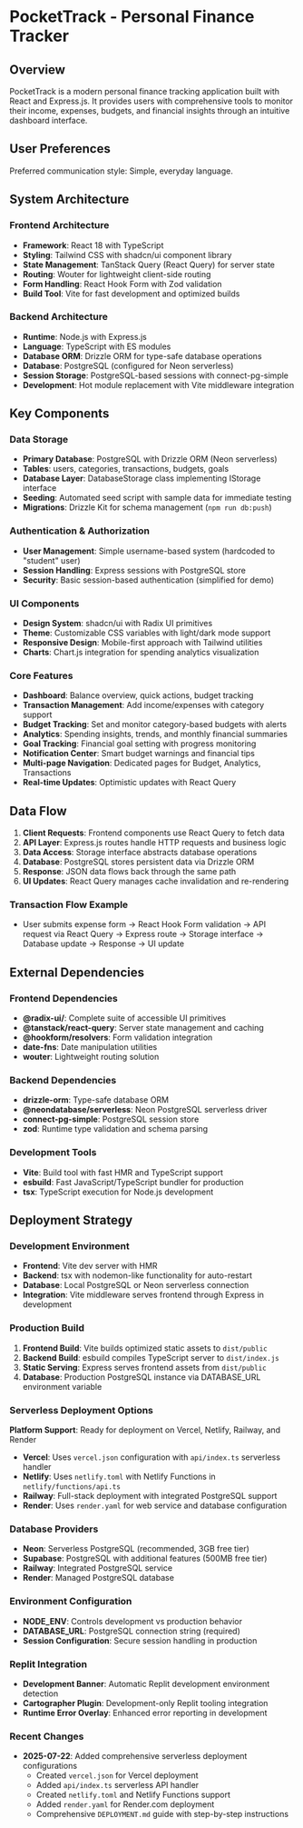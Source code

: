 # PocketTrack - Personal Finance Tracker

## Overview

PocketTrack is a modern personal finance tracking application built with React and Express.js. It provides users with comprehensive tools to monitor their income, expenses, budgets, and financial insights through an intuitive dashboard interface.

## User Preferences

Preferred communication style: Simple, everyday language.

## System Architecture

### Frontend Architecture
- **Framework**: React 18 with TypeScript
- **Styling**: Tailwind CSS with shadcn/ui component library
- **State Management**: TanStack Query (React Query) for server state
- **Routing**: Wouter for lightweight client-side routing
- **Form Handling**: React Hook Form with Zod validation
- **Build Tool**: Vite for fast development and optimized builds

### Backend Architecture
- **Runtime**: Node.js with Express.js
- **Language**: TypeScript with ES modules
- **Database ORM**: Drizzle ORM for type-safe database operations
- **Database**: PostgreSQL (configured for Neon serverless)
- **Session Storage**: PostgreSQL-based sessions with connect-pg-simple
- **Development**: Hot module replacement with Vite middleware integration

## Key Components

### Data Storage
- **Primary Database**: PostgreSQL with Drizzle ORM (Neon serverless)
- **Tables**: users, categories, transactions, budgets, goals
- **Database Layer**: DatabaseStorage class implementing IStorage interface
- **Seeding**: Automated seed script with sample data for immediate testing
- **Migrations**: Drizzle Kit for schema management (`npm run db:push`)

### Authentication & Authorization
- **User Management**: Simple username-based system (hardcoded to "student" user)
- **Session Handling**: Express sessions with PostgreSQL store
- **Security**: Basic session-based authentication (simplified for demo)

### UI Components
- **Design System**: shadcn/ui with Radix UI primitives
- **Theme**: Customizable CSS variables with light/dark mode support
- **Responsive Design**: Mobile-first approach with Tailwind utilities
- **Charts**: Chart.js integration for spending analytics visualization

### Core Features
- **Dashboard**: Balance overview, quick actions, budget tracking
- **Transaction Management**: Add income/expenses with category support  
- **Budget Tracking**: Set and monitor category-based budgets with alerts
- **Analytics**: Spending insights, trends, and monthly financial summaries
- **Goal Tracking**: Financial goal setting with progress monitoring
- **Notification Center**: Smart budget warnings and financial tips
- **Multi-page Navigation**: Dedicated pages for Budget, Analytics, Transactions
- **Real-time Updates**: Optimistic updates with React Query

## Data Flow

1. **Client Requests**: Frontend components use React Query to fetch data
2. **API Layer**: Express.js routes handle HTTP requests and business logic
3. **Data Access**: Storage interface abstracts database operations
4. **Database**: PostgreSQL stores persistent data via Drizzle ORM
5. **Response**: JSON data flows back through the same path
6. **UI Updates**: React Query manages cache invalidation and re-rendering

### Transaction Flow Example
- User submits expense form → React Hook Form validation → API request via React Query → Express route → Storage interface → Database update → Response → UI update

## External Dependencies

### Frontend Dependencies
- **@radix-ui/**: Complete suite of accessible UI primitives
- **@tanstack/react-query**: Server state management and caching
- **@hookform/resolvers**: Form validation integration
- **date-fns**: Date manipulation utilities
- **wouter**: Lightweight routing solution

### Backend Dependencies
- **drizzle-orm**: Type-safe database ORM
- **@neondatabase/serverless**: Neon PostgreSQL serverless driver
- **connect-pg-simple**: PostgreSQL session store
- **zod**: Runtime type validation and schema parsing

### Development Tools
- **Vite**: Build tool with fast HMR and TypeScript support
- **esbuild**: Fast JavaScript/TypeScript bundler for production
- **tsx**: TypeScript execution for Node.js development

## Deployment Strategy

### Development Environment
- **Frontend**: Vite dev server with HMR
- **Backend**: tsx with nodemon-like functionality for auto-restart
- **Database**: Local PostgreSQL or Neon serverless connection
- **Integration**: Vite middleware serves frontend through Express in development

### Production Build
1. **Frontend Build**: Vite builds optimized static assets to `dist/public`
2. **Backend Build**: esbuild compiles TypeScript server to `dist/index.js`
3. **Static Serving**: Express serves frontend assets from `dist/public`
4. **Database**: Production PostgreSQL instance via DATABASE_URL environment variable

### Serverless Deployment Options
**Platform Support**: Ready for deployment on Vercel, Netlify, Railway, and Render
- **Vercel**: Uses `vercel.json` configuration with `api/index.ts` serverless handler
- **Netlify**: Uses `netlify.toml` with Netlify Functions in `netlify/functions/api.ts`
- **Railway**: Full-stack deployment with integrated PostgreSQL support
- **Render**: Uses `render.yaml` for web service and database configuration

### Database Providers
- **Neon**: Serverless PostgreSQL (recommended, 3GB free tier)
- **Supabase**: PostgreSQL with additional features (500MB free tier)
- **Railway**: Integrated PostgreSQL service
- **Render**: Managed PostgreSQL database

### Environment Configuration
- **NODE_ENV**: Controls development vs production behavior
- **DATABASE_URL**: PostgreSQL connection string (required)
- **Session Configuration**: Secure session handling in production

### Replit Integration
- **Development Banner**: Automatic Replit development environment detection
- **Cartographer Plugin**: Development-only Replit tooling integration
- **Runtime Error Overlay**: Enhanced error reporting in development

### Recent Changes
- **2025-07-22**: Added comprehensive serverless deployment configurations
  - Created `vercel.json` for Vercel deployment
  - Added `api/index.ts` serverless API handler
  - Created `netlify.toml` and Netlify Functions support
  - Added `render.yaml` for Render.com deployment
  - Comprehensive `DEPLOYMENT.md` guide with step-by-step instructions
